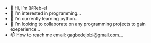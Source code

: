 - 👋 Hi, I’m @Reb-el
- 👀 I’m interested in programming...
- 🌱 I’m currently learning python...
- 💞️ I’m looking to collaborate on any programming projects to gain exeperience...
- 📫 How to reach me email: gagbedejobi@gmail.com...

<!---
Reb-el/Reb-el is a ✨ special ✨ repository because its `README.md` (this file) appears on your GitHub profile.
You can click the Preview link to take a look at your changes.
--->
